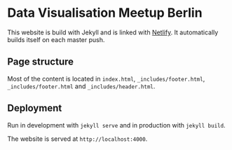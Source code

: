 # Data Visualisation Meetup Berlin

This website is build with Jekyll and is linked with [Netlify](https://netlify.com). It automatically builds itself on each master push.

## Page structure

Most of the content is located in `index.html`, `_includes/footer.html`, `_includes/footer.html` and `_includes/header.html`.

## Deployment

Run in development with `jekyll serve` and in production with `jekyll build`.

The website is served at `http://localhost:4000`.